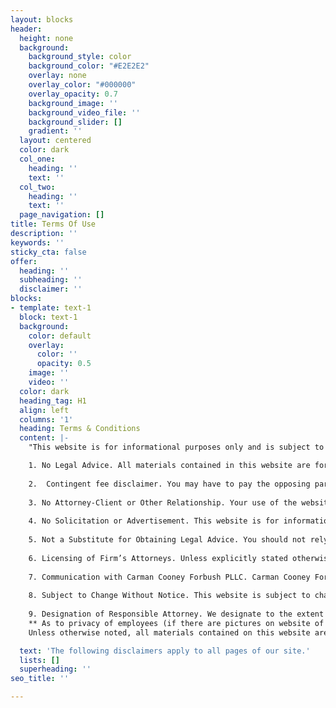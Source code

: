 ```yaml
---
layout: blocks
header:
  height: none
  background:
    background_style: color
    background_color: "#E2E2E2"
    overlay: none
    overlay_color: "#000000"
    overlay_opacity: 0.7
    background_image: ''
    background_video_file: ''
    background_slider: []
    gradient: ''
  layout: centered
  color: dark
  col_one:
    heading: ''
    text: ''
  col_two:
    heading: ''
    text: ''
  page_navigation: []
title: Terms Of Use
description: ''
keywords: ''
sticky_cta: false
offer:
  heading: ''
  subheading: ''
  disclaimer: ''
blocks:
- template: text-1
  block: text-1
  background:
    color: default
    overlay:
      color: ''
      opacity: 0.5
    image: ''
    video: ''
  color: dark
  heading_tag: H1
  align: left
  columns: '1'
  heading: Terms & Conditions
  content: |-
    "This website is for informational purposes only and is subject to the terms and conditions set forth below. By using the website, you are deemed to agree to these terms and conditions.

    1. No Legal Advice. All materials contained in this website are for general information purposes intended to allow you to learn more about our firm and the services we offer. Nothing in this website is intended to be nor shall it be deemed to be legal advice, counsel or services to or on behalf of any person.
    
    2.  Contingent fee disclaimer. You may have to pay the opposing party's attorney fees and costs in the event of a loss.
    
    3. No Attorney-Client or Other Relationship. Your use of the website is not intended by Carman Cooney Forbush PLLC to create, and such use shall not create, an attorney-client relationship.
    
    4. No Solicitation or Advertisement. This website is for informational purposes only and is not intended as a solicitation or other sort of advertisement. Nothing contained in this website shall be deemed as a solicitation or advertisement for legal or any other sort of service.
    
    5. Not a Substitute for Obtaining Legal Advice. You should not rely on this website as a substitute for obtaining legal advice from a qualified attorney. Carman Cooney Forbush PLLC hereby gives notice that the user should not rely, and cannot reasonably rely, on any information contained in this website for anything whatsoever, including obtaining legal advice.
    
    6. Licensing of Firm’s Attorneys. Unless explicitly stated otherwise, the attorneys listed in this website are not certified as specialists or experts by any governmental or professional agency. Each of the firm’s attorneys is licensed only in those jurisdictions listed in their profile.
    
    7. Communication with Carman Cooney Forbush PLLC. Carman Cooney Forbush PLLC advises that communication sent through this website is not intended to, nor does it, create an attorney-client relationship, nor will it create any sort of duty, fiduciary or otherwise, on the part of Carman Cooney Forbush PLLC. Please do not send any confidential or sensitive information over this website without first speaking with one of our attorneys.
    
    8. Subject to Change Without Notice. This website is subject to change without notice, but Carman Cooney Forbush PLLC undertakes no obligation to amend, correct, or otherwise change the website in any way or at any time.
    
    9. Designation of Responsible Attorney. We designate to the extent that any jurisdiction requires designation, Benjamin J. Carman, Sean D. Cooney, and Sean Forbush, all at 4045 Spencer Street, suite A47, Las Vegas, Nevada, 89119, as the attorneys responsible for this site.
    ** As to privacy of employees (if there are pictures on website of attorneys):
    Unless otherwise noted, all materials contained on this website are protected under copyright laws of the United States. You may download and view material on this website for your personal, non-commercial purposes only. No part of this website may be copied, reproduced, or otherwise duplicated without the express written consent."

  text: 'The following disclaimers apply to all pages of our site.'
  lists: []
  superheading: ''
seo_title: ''

---
```


